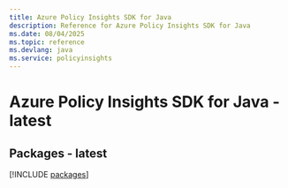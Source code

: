 ```yaml
---
title: Azure Policy Insights SDK for Java
description: Reference for Azure Policy Insights SDK for Java
ms.date: 08/04/2025
ms.topic: reference
ms.devlang: java
ms.service: policyinsights
---
```

# Azure Policy Insights SDK for Java - latest
## Packages - latest
[!INCLUDE [packages](policy-insights-index.md)]